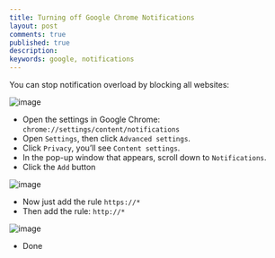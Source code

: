```yaml
---
title: Turning off Google Chrome Notifications
layout: post
comments: true
published: true
description: 
keywords: google, notifications
---
```


You can stop notification overload by blocking all websites:

![image](https://user-images.githubusercontent.com/781074/51209993-e514e100-1911-11e9-97ec-c9101a93e5bf.png)

* Open the settings in Google Chrome: `chrome://settings/content/notifications`
* Open `Settings`, then click `Advanced settings`.
* Click `Privacy`, you’ll see `Content settings`.
* In the pop-up window that appears, scroll down to `Notifications`.
* Click the `Add` button

![image](https://user-images.githubusercontent.com/781074/51210219-88fe8c80-1912-11e9-85ec-65f27f426896.png)

* Now just add the rule `https://*`
* Then add the rule: `http://*`

![image](https://user-images.githubusercontent.com/781074/51208802-eee91500-190e-11e9-861b-1ff3c7357017.png)

* Done
